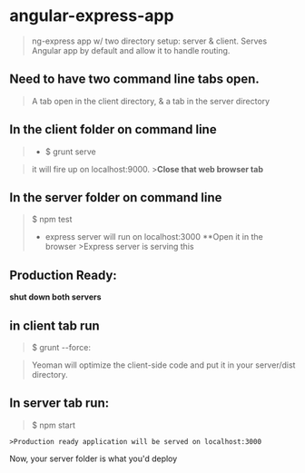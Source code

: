 # angular-express-app

> ng-express app w/ two directory setup: server &amp; client.  Serves Angular app by default and allow it to handle routing. 

## Need to have two command line tabs open. 
  >A tab open in the client directory, & a tab in the server directory

## In the client folder on command line 
  >- $ grunt serve 
  
  > it will fire up on localhost:9000. 
    >**Close that web browser tab**

## In the server folder on command line 
  > $ npm test 
  >* express server will run on localhost:3000  **Open it in the browser 
    >Express server is serving this

## Production Ready:
  **shut down both servers**
  
## in client tab run
  > $ grunt --force:
  
  > Yeoman will optimize the client-side code and put it in your server/dist directory. 

## In server tab run:

  > $ npm start
  
    >Production ready application will be served on localhost:3000
  
  Now, your server folder is what you'd deploy
